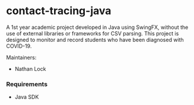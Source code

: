 # contact-tracing-java
A 1st year academic project developed in Java using SwingFX, without the use of external libraries or frameworks for CSV parsing. This project is designed to monitor and record students who have been diagnosed with COVID-19.

Maintainers:
* Nathan Lock

### Requirements ###
 * Java SDK
